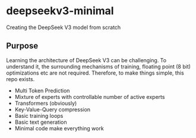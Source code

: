 # deepseekv3-minimal
Creating the DeepSeek V3 model from scratch

## Purpose
Learning the architecture of DeepSeek V3 can be challenging. To understand it, the surrounding mechanisms of training, floating point (8 bit) optimizations etc
are not required. Therefore, to make things simple, this repo exists. 

* Multi Token Prediction
* Mixture of experts with controllable number of active experts
* Transformers (obviously)
* Key-Value-Query compression
* Basic training loops
* Basic text generation
* Minimal code make everything work 
